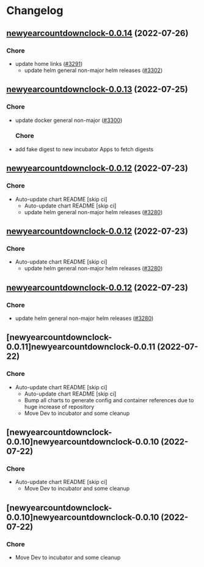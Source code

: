 # Changelog



## [newyearcountdownclock-0.0.14](https://github.com/truecharts/apps/compare/newyearcountdownclock-0.0.13...newyearcountdownclock-0.0.14) (2022-07-26)

### Chore

- update home links ([#3291](https://github.com/truecharts/apps/issues/3291))
  - update helm general non-major helm releases ([#3302](https://github.com/truecharts/apps/issues/3302))




## [newyearcountdownclock-0.0.13](https://github.com/truecharts/apps/compare/newyearcountdownclock-0.0.12...newyearcountdownclock-0.0.13) (2022-07-25)

### Chore

- update docker general non-major ([#3300](https://github.com/truecharts/apps/issues/3300))

  ### Chore

- add fake digest to new incubator Apps to fetch digests




## [newyearcountdownclock-0.0.12](https://github.com/truecharts/apps/compare/newyearcountdownclock-0.0.11...newyearcountdownclock-0.0.12) (2022-07-23)

### Chore

- Auto-update chart README [skip ci]
  - Auto-update chart README [skip ci]
  - update helm general non-major helm releases ([#3280](https://github.com/truecharts/apps/issues/3280))




## [newyearcountdownclock-0.0.12](https://github.com/truecharts/apps/compare/newyearcountdownclock-0.0.11...newyearcountdownclock-0.0.12) (2022-07-23)

### Chore

- Auto-update chart README [skip ci]
  - update helm general non-major helm releases ([#3280](https://github.com/truecharts/apps/issues/3280))




## [newyearcountdownclock-0.0.12](https://github.com/truecharts/apps/compare/newyearcountdownclock-0.0.11...newyearcountdownclock-0.0.12) (2022-07-23)

### Chore

- update helm general non-major helm releases ([#3280](https://github.com/truecharts/apps/issues/3280))




## [newyearcountdownclock-0.0.11]newyearcountdownclock-0.0.11 (2022-07-22)

### Chore

- Auto-update chart README [skip ci]
  - Auto-update chart README [skip ci]
  - Bump all charts to generate config and container references due to huge increase of repository
  - Move Dev to incubator and some cleanup




## [newyearcountdownclock-0.0.10]newyearcountdownclock-0.0.10 (2022-07-22)

### Chore

- Auto-update chart README [skip ci]
  - Move Dev to incubator and some cleanup




## [newyearcountdownclock-0.0.10]newyearcountdownclock-0.0.10 (2022-07-22)

### Chore

- Move Dev to incubator and some cleanup
